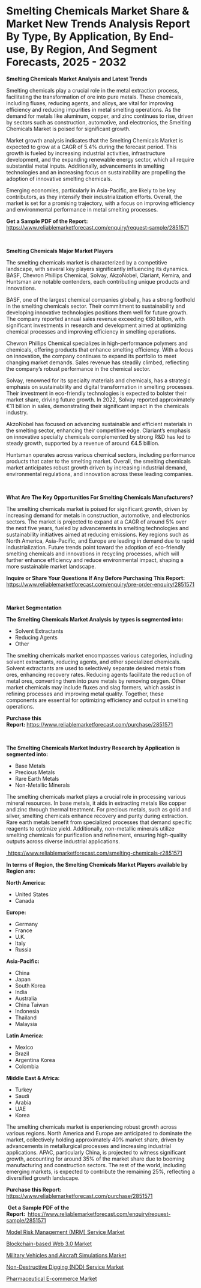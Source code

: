 <p><h1>Smelting Chemicals Market Share & Market New Trends Analysis Report By Type, By Application, By End-use, By Region, And Segment Forecasts, 2025 - 2032</h1></p><p><strong>Smelting Chemicals Market Analysis and Latest Trends</strong></p>
<p><p>Smelting chemicals play a crucial role in the metal extraction process, facilitating the transformation of ore into pure metals. These chemicals, including fluxes, reducing agents, and alloys, are vital for improving efficiency and reducing impurities in metal smelting operations. As the demand for metals like aluminum, copper, and zinc continues to rise, driven by sectors such as construction, automotive, and electronics, the Smelting Chemicals Market is poised for significant growth.</p><p>Market growth analysis indicates that the Smelting Chemicals Market is expected to grow at a CAGR of 5.4% during the forecast period. This growth is fueled by increasing industrial activities, infrastructure development, and the expanding renewable energy sector, which all require substantial metal inputs. Additionally, advancements in smelting technologies and an increasing focus on sustainability are propelling the adoption of innovative smelting chemicals. </p><p>Emerging economies, particularly in Asia-Pacific, are likely to be key contributors, as they intensify their industrialization efforts. Overall, the market is set for a promising trajectory, with a focus on improving efficiency and environmental performance in metal smelting processes.</p></p>
<p><strong>Get a Sample PDF of the Report:&nbsp;</strong> <a href="https://www.reliablemarketforecast.com/enquiry/request-sample/2851571?utm_campaign=1834&utm_medium=2&utm_source=Github&utm_content=ia&utm_term=11032025&utm_id=smelting-chemicals">https://www.reliablemarketforecast.com/enquiry/request-sample/2851571</a></p>
<p>&nbsp;</p>
<p><strong>Smelting Chemicals Major Market Players</strong></p>
<p><p>The smelting chemicals market is characterized by a competitive landscape, with several key players significantly influencing its dynamics. BASF, Chevron Phillips Chemical, Solvay, AkzoNobel, Clariant, Kemira, and Huntsman are notable contenders, each contributing unique products and innovations.</p><p>BASF, one of the largest chemical companies globally, has a strong foothold in the smelting chemicals sector. Their commitment to sustainability and developing innovative technologies positions them well for future growth. The company reported annual sales revenue exceeding €60 billion, with significant investments in research and development aimed at optimizing chemical processes and improving efficiency in smelting operations.</p><p>Chevron Phillips Chemical specializes in high-performance polymers and chemicals, offering products that enhance smelting efficiency. With a focus on innovation, the company continues to expand its portfolio to meet changing market demands. Sales revenue has steadily climbed, reflecting the company’s robust performance in the chemical sector.</p><p>Solvay, renowned for its specialty materials and chemicals, has a strategic emphasis on sustainability and digital transformation in smelting processes. Their investment in eco-friendly technologies is expected to bolster their market share, driving future growth. In 2022, Solvay reported approximately €11 billion in sales, demonstrating their significant impact in the chemicals industry.</p><p>AkzoNobel has focused on advancing sustainable and efficient materials in the smelting sector, enhancing their competitive edge. Clariant’s emphasis on innovative specialty chemicals complemented by strong R&D has led to steady growth, supported by a revenue of around €4.5 billion.</p><p>Huntsman operates across various chemical sectors, including performance products that cater to the smelting market. Overall, the smelting chemicals market anticipates robust growth driven by increasing industrial demand, environmental regulations, and innovation across these leading companies.</p></p>
<p>&nbsp;</p>
<p><strong>What Are The Key Opportunities For Smelting Chemicals Manufacturers?</strong></p>
<p><p>The smelting chemicals market is poised for significant growth, driven by increasing demand for metals in construction, automotive, and electronics sectors. The market is projected to expand at a CAGR of around 5% over the next five years, fueled by advancements in smelting technologies and sustainability initiatives aimed at reducing emissions. Key regions such as North America, Asia-Pacific, and Europe are leading in demand due to rapid industrialization. Future trends point toward the adoption of eco-friendly smelting chemicals and innovations in recycling processes, which will further enhance efficiency and reduce environmental impact, shaping a more sustainable market landscape.</p></p>
<p><strong>Inquire or Share Your Questions If Any Before Purchasing This Report:</strong> <a href="https://www.reliablemarketforecast.com/enquiry/pre-order-enquiry/2851571?utm_campaign=1834&utm_medium=2&utm_source=Github&utm_content=ia&utm_term=11032025&utm_id=smelting-chemicals">https://www.reliablemarketforecast.com/enquiry/pre-order-enquiry/2851571</a></p>
<p>&nbsp;</p>
<p><strong>Market Segmentation</strong></p>
<p><strong>The Smelting Chemicals Market Analysis by types is segmented into:</strong></p>
<p><ul><li>Solvent Extractants</li><li>Reducing Agents</li><li>Other</li></ul></p>
<p><p>The smelting chemicals market encompasses various categories, including solvent extractants, reducing agents, and other specialized chemicals. Solvent extractants are used to selectively separate desired metals from ores, enhancing recovery rates. Reducing agents facilitate the reduction of metal ores, converting them into pure metals by removing oxygen. Other market chemicals may include fluxes and slag formers, which assist in refining processes and improving metal quality. Together, these components are essential for optimizing efficiency and output in smelting operations.</p></p>
<p><strong>Purchase this Report:&nbsp;</strong><a href="https://www.reliablemarketforecast.com/purchase/2851571?utm_campaign=1834&utm_medium=2&utm_source=Github&utm_content=ia&utm_term=11032025&utm_id=smelting-chemicals">https://www.reliablemarketforecast.com/purchase/2851571</a></p>
<p>&nbsp;</p>
<p><strong>The Smelting Chemicals Market Industry Research by Application is segmented into:</strong></p>
<p><ul><li>Base Metals</li><li>Precious Metals</li><li>Rare Earth Metals</li><li>Non-Metallic Minerals</li></ul></p>
<p><p>The smelting chemicals market plays a crucial role in processing various mineral resources. In base metals, it aids in extracting metals like copper and zinc through thermal treatment. For precious metals, such as gold and silver, smelting chemicals enhance recovery and purity during extraction. Rare earth metals benefit from specialized processes that demand specific reagents to optimize yield. Additionally, non-metallic minerals utilize smelting chemicals for purification and refinement, ensuring high-quality outputs across diverse industrial applications.</p></p>
<p><a href="https://www.reliablemarketforecast.com/smelting-chemicals-r2851571?utm_campaign=1834&utm_medium=2&utm_source=Github&utm_content=ia&utm_term=11032025&utm_id=smelting-chemicals">&nbsp;https://www.reliablemarketforecast.com/smelting-chemicals-r2851571</a></p>
<p><strong>In terms of Region, the Smelting Chemicals Market Players available by Region are:</strong></p>
<p>
    <p> <strong> North America: </strong>
        <ul>
            <li>United States</li>
            <li>Canada</li>
        </ul>
        </p> 
    <p> <strong> Europe: </strong>
        <ul>
            <li>Germany</li>
            <li>France</li>
            <li>U.K.</li>
            <li>Italy</li>
            <li>Russia</li>
        </ul>
        </p> 
    <p> <strong> Asia-Pacific: </strong>
        <ul>
            <li>China</li>
            <li>Japan</li>
            <li>South Korea</li>
            <li>India</li>
            <li>Australia</li>
            <li>China Taiwan</li>
            <li>Indonesia</li>
            <li>Thailand</li>
            <li>Malaysia</li>
        </ul>
        </p> 
    <p> <strong> Latin America: </strong>
        <ul>
            <li>Mexico</li>
            <li>Brazil</li>
            <li>Argentina Korea</li>
            <li>Colombia</li>
        </ul>
        </p> 
    <p> <strong> Middle East & Africa: </strong>
        <ul>
            <li>Turkey</li>
            <li>Saudi</li>
            <li>Arabia</li>
            <li>UAE</li>
            <li>Korea</li>
        </ul>
    </p>
    </p>
<p><p>The smelting chemicals market is experiencing robust growth across various regions. North America and Europe are anticipated to dominate the market, collectively holding approximately 40% market share, driven by advancements in metallurgical processes and increasing industrial applications. APAC, particularly China, is projected to witness significant growth, accounting for around 35% of the market share due to booming manufacturing and construction sectors. The rest of the world, including emerging markets, is expected to contribute the remaining 25%, reflecting a diversified growth landscape.</p></p>
<p><strong>Purchase this Report: </strong><a href="https://www.reliablemarketforecast.com/purchase/2851571?utm_campaign=1834&utm_medium=2&utm_source=Github&utm_content=ia&utm_term=11032025&utm_id=smelting-chemicals">https://www.reliablemarketforecast.com/purchase/2851571</a></p>
<p>&nbsp;<strong>Get a Sample PDF of the Report:&nbsp;&nbsp;</strong><a href="https://www.reliablemarketforecast.com/enquiry/request-sample/2851571?utm_campaign=1834&utm_medium=2&utm_source=Github&utm_content=ia&utm_term=11032025&utm_id=smelting-chemicals">https://www.reliablemarketforecast.com/enquiry/request-sample/2851571</a></p>
<p><strong></strong></p>
<p><p><a href="https://github.com/peggiputra7o/Market-Research-Report-List-1/blob/main/model-risk-management-mrm-service-market.md?utm_campaign=1834&utm_medium=2&utm_source=Github&utm_content=ia&utm_term=11032025&utm_id=smelting-chemicals">Model Risk Management (MRM) Service Market</a></p><p><a href="https://github.com/muhjanaidu/Market-Research-Report-List-1/blob/main/blockchain-based-web-30-market.md?utm_campaign=1834&utm_medium=2&utm_source=Github&utm_content=ia&utm_term=11032025&utm_id=smelting-chemicals">Blockchain-based Web 3.0 Market</a></p><p><a href="https://github.com/lestymbango/Market-Research-Report-List-1/blob/main/military-vehicles-and-aircraft-simulations-market.md?utm_campaign=1834&utm_medium=2&utm_source=Github&utm_content=ia&utm_term=11032025&utm_id=smelting-chemicals">Military Vehicles and Aircraft Simulations Market</a></p><p><a href="https://github.com/briandahm87/Market-Research-Report-List-1/blob/main/non-destructive-digging-ndd-service-market.md?utm_campaign=1834&utm_medium=2&utm_source=Github&utm_content=ia&utm_term=11032025&utm_id=smelting-chemicals">Non-Destructive Digging (NDD) Service Market</a></p><p><a href="https://github.com/felishtimoti/Market-Research-Report-List-1/blob/main/pharmaceutical-e-commerce-market.md?utm_campaign=1834&utm_medium=2&utm_source=Github&utm_content=ia&utm_term=11032025&utm_id=smelting-chemicals">Pharmaceutical E-commerce Market</a></p></p>